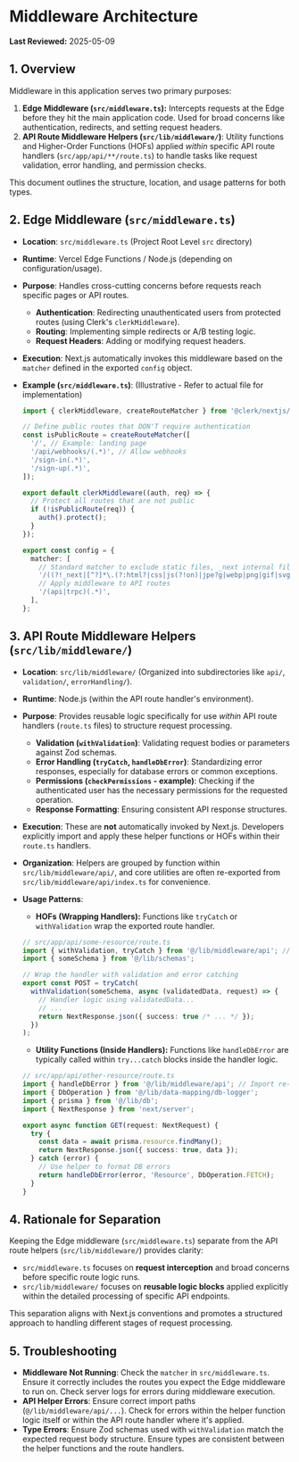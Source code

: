 # Middleware Architecture

**Last Reviewed:** 2025-05-09

## 1. Overview

Middleware in this application serves two primary purposes:

1.  **Edge Middleware (`src/middleware.ts`):** Intercepts requests at the Edge before they hit the main application code. Used for broad concerns like authentication, redirects, and setting request headers.
2.  **API Route Middleware Helpers (`src/lib/middleware/`)**: Utility functions and Higher-Order Functions (HOFs) applied _within_ specific API route handlers (`src/app/api/**/route.ts`) to handle tasks like request validation, error handling, and permission checks.

This document outlines the structure, location, and usage patterns for both types.

## 2. Edge Middleware (`src/middleware.ts`)

- **Location**: `src/middleware.ts` (Project Root Level `src` directory)
- **Runtime**: Vercel Edge Functions / Node.js (depending on configuration/usage).
- **Purpose**: Handles cross-cutting concerns before requests reach specific pages or API routes.
  - **Authentication**: Redirecting unauthenticated users from protected routes (using Clerk's `clerkMiddleware`).
  - **Routing**: Implementing simple redirects or A/B testing logic.
  - **Request Headers**: Adding or modifying request headers.
- **Execution**: Next.js automatically invokes this middleware based on the `matcher` defined in the exported `config` object.
- **Example (`src/middleware.ts`)**: (Illustrative - Refer to actual file for implementation)

  ```typescript
  import { clerkMiddleware, createRouteMatcher } from '@clerk/nextjs/server';

  // Define public routes that DON'T require authentication
  const isPublicRoute = createRouteMatcher([
    '/', // Example: landing page
    '/api/webhooks/(.*)', // Allow webhooks
    '/sign-in(.*)',
    '/sign-up(.*)',
  ]);

  export default clerkMiddleware((auth, req) => {
    // Protect all routes that are not public
    if (!isPublicRoute(req)) {
      auth().protect();
    }
  });

  export const config = {
    matcher: [
      // Standard matcher to exclude static files, _next internal files, etc.
      '/((?!_next|[^?]*\.(?:html?|css|js(?!on)|jpe?g|webp|png|gif|svg|ttf|woff2?|ico|csv|docx?|xlsx?|zip|webmanifest)).*)',
      // Apply middleware to API routes
      '/(api|trpc)(.*)',
    ],
  };
  ```

## 3. API Route Middleware Helpers (`src/lib/middleware/`)

- **Location**: `src/lib/middleware/` (Organized into subdirectories like `api/`, `validation/`, `errorHandling/`).
- **Runtime**: Node.js (within the API route handler's environment).
- **Purpose**: Provides reusable logic specifically for use _within_ API route handlers (`route.ts` files) to structure request processing.
  - **Validation (`withValidation`)**: Validating request bodies or parameters against Zod schemas.
  - **Error Handling (`tryCatch`, `handleDbError`)**: Standardizing error responses, especially for database errors or common exceptions.
  - **Permissions (`checkPermissions` - example)**: Checking if the authenticated user has the necessary permissions for the requested operation.
  - **Response Formatting**: Ensuring consistent API response structures.
- **Execution**: These are **not** automatically invoked by Next.js. Developers explicitly import and apply these helper functions or HOFs within their `route.ts` handlers.
- **Organization**: Helpers are grouped by function within `src/lib/middleware/api/`, and core utilities are often re-exported from `src/lib/middleware/api/index.ts` for convenience.
- **Usage Patterns**:

  - **HOFs (Wrapping Handlers):** Functions like `tryCatch` or `withValidation` wrap the exported route handler.

  ```typescript
  // src/app/api/some-resource/route.ts
  import { withValidation, tryCatch } from '@/lib/middleware/api'; // Import re-exported helpers
  import { someSchema } from '@/lib/schemas';

  // Wrap the handler with validation and error catching
  export const POST = tryCatch(
    withValidation(someSchema, async (validatedData, request) => {
      // Handler logic using validatedData...
      // ...
      return NextResponse.json({ success: true /* ... */ });
    })
  );
  ```

  - **Utility Functions (Inside Handlers):** Functions like `handleDbError` are typically called within `try...catch` blocks inside the handler logic.

  ```typescript
  // src/app/api/other-resource/route.ts
  import { handleDbError } from '@/lib/middleware/api'; // Import re-exported helper
  import { DbOperation } from '@/lib/data-mapping/db-logger';
  import { prisma } from '@/lib/db';
  import { NextResponse } from 'next/server';

  export async function GET(request: NextRequest) {
    try {
      const data = await prisma.resource.findMany();
      return NextResponse.json({ success: true, data });
    } catch (error) {
      // Use helper to format DB errors
      return handleDbError(error, 'Resource', DbOperation.FETCH);
    }
  }
  ```

## 4. Rationale for Separation

Keeping the Edge middleware (`src/middleware.ts`) separate from the API route helpers (`src/lib/middleware/`) provides clarity:

- `src/middleware.ts` focuses on **request interception** and broad concerns before specific route logic runs.
- `src/lib/middleware/` focuses on **reusable logic blocks** applied explicitly within the detailed processing of specific API endpoints.

This separation aligns with Next.js conventions and promotes a structured approach to handling different stages of request processing.

## 5. Troubleshooting

- **Middleware Not Running**: Check the `matcher` in `src/middleware.ts`. Ensure it correctly includes the routes you expect the Edge middleware to run on. Check server logs for errors during middleware execution.
- **API Helper Errors**: Ensure correct import paths (`@/lib/middleware/api/...`). Check for errors within the helper function logic itself or within the API route handler where it's applied.
- **Type Errors**: Ensure Zod schemas used with `withValidation` match the expected request body structure. Ensure types are consistent between the helper functions and the route handlers.

